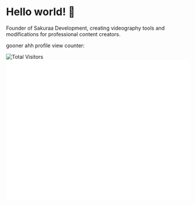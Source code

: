 # Hello world! 👋
Founder of Sakuraa Development, creating videography tools and modifications for professional content creators.

gooner ahh profile view counter:

<img src="https://count.getloli.com/get/@SakuraaDevelopment?theme=rule34" alt="Total Visitors">

<picture>
  <img src="https://raw.githubusercontent.com/SakuraaDevelopment/SakuraaDevelopment/refs/heads/main/github-metrics.svg" alt="Metrics">
</picture>
